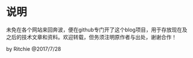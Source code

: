 
# 说明

未免在各个网站来回奔波，便在github专门开了这个blog项目，用于存放现在及之后的技术文章和资料。欢迎转载，但务须注明原作者与出处，谢谢合作！

by Ritchie @2017/7/28
